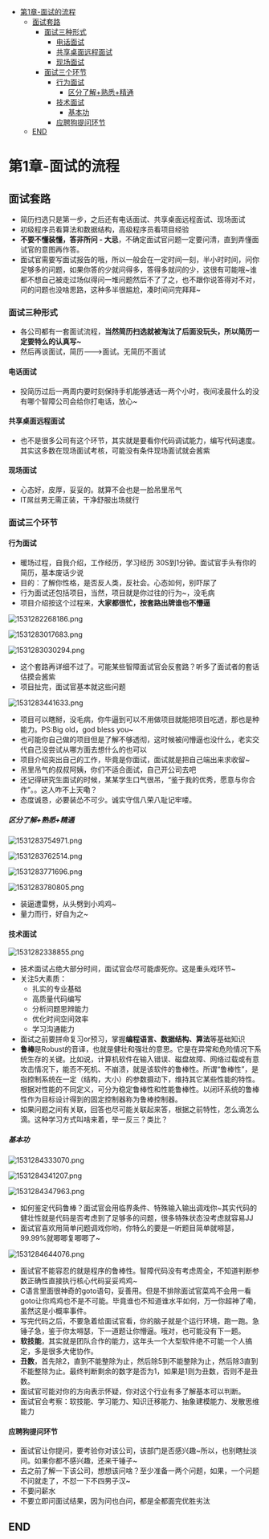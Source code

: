 <!-- TOC depthFrom:1 depthTo:6 withLinks:1 updateOnSave:1 orderedList:0 -->

- [第1章-面试的流程](#第1章-面试的流程)
	- [面试套路](#面试套路)
		- [面试三种形式](#面试三种形式)
			- [电话面试](#电话面试)
			- [共享桌面远程面试](#共享桌面远程面试)
			- [现场面试](#现场面试)
		- [面试三个环节](#面试三个环节)
			- [行为面试](#行为面试)
				- [区分了解+熟悉+精通](#区分了解熟悉精通)
			- [技术面试](#技术面试)
				- [基本功](#基本功)
			- [应聘狗提问环节](#应聘狗提问环节)
	- [END](#end)

<!-- /TOC -->

# 第1章-面试的流程

## 面试套路

* 简历扫选只是第一步，之后还有电话面试、共享桌面远程面试、现场面试
* 初级程序员看算法和数据结构，高级程序员看项目经验
* **不要不懂装懂，答非所问 - 大忌**，不确定面试官问题一定要问清，直到弄懂面试官的意图再作答。
* 面试官需要写面试报告的哦，所以一般会在一定时间一刻，半小时时间，问你足够多的问题，如果你答的少就问得多，答得多就问的少，这很有可能哦~谁都不想自己被走过场似得问一堆问题然后不了了之，也不跟你说答得对不对，问的问题也没啥思路，这种多半很尴尬，凑时间问完拜拜~

### 面试三种形式

* 各公司都有一套面试流程，**当然简历扫选就被淘汰了后面没玩头，所以简历一定要特么的认真写~**
* 然后再谈面试，简历--->面试。无简历不面试

#### 电话面试

* 投简历过后一两周内要时刻保持手机能够通话一两个小时，夜间凌晨什么的没有哪个智障公司会给你打电话，放心~

#### 共享桌面远程面试

* 也不是很多公司有这个环节，其实就是要看你代码调试能力，编写代码速度。其实这多数在现场面试考核，可能没有条件现场面试就会酱紫



#### 现场面试

* 心态好，皮厚，妥妥的。就算不会也是一脸吊里吊气
* IT屌丝男无需正装，干净舒服出场就行


### 面试三个环节

#### 行为面试

* 暖场过程，自我介绍，工作经历，学习经历 30S到1分钟。面试官手头有你的简历，基本废话少说
* 目的：了解你性格，是否反人类，反社会。心态如何，别吓尿了
* 行为面试还包括项目，当然，项目就是你过往的行为~，没毛病
* 项目介绍按这个过程来，**大家都很忙，按套路出牌谁也不懵逼**

![1531282268186.png](image/1531282268186.png)

![1531283017683.png](image/1531283017683.png)

![1531283030294.png](image/1531283030294.png)

* 这个套路再详细不过了。可能某些智障面试官会反套路？听多了面试者的套话估摸会酱紫
* 项目扯完，面试官基本就这些问题

![1531283441633.png](image/1531283441633.png)

* 项目可以瞎掰，没毛病，你牛逼到可以不用做项目就能把项目吃透，那也是种能力。PS:Big old，god bless you~
* 也可能你自己做的项目但是了解不够透彻，这时候被问懵逼也没什么，老实交代自己没尝试从哪方面去想什么的也可以
* 项目介绍突出自己的工作，毕竟是你面试，面试就是把自己端出来求收留~
* 吊里吊气的叔叔阿姨，你们不适合面试，自己开公司去吧
* 还记得研究生面试的时候，某某学生口气很吊，“鉴于我的优秀，愿意与你合作”。。这人咋不上天嘞？
* 态度诚恳，必要装怂不可少。诚实守信八荣八耻记牢喽。

##### 区分了解+熟悉+精通

![1531283754971.png](image/1531283754971.png)

![1531283762514.png](image/1531283762514.png)

![1531283771696.png](image/1531283771696.png)

![1531283780805.png](image/1531283780805.png)

* 装逼遭雷劈，从头劈到小鸡鸡~
* 量力而行，好自为之~


#### 技术面试

![1531282338855.png](image/1531282338855.png)

* 技术面试占绝大部分时间，面试官会尽可能虐死你。这是重头戏环节~
* 关注5大素质：
  - 扎实的专业基础
  - 高质量代码编写
  - 分析问题思辨能力
  - 优化时间空间效率
  - 学习沟通能力
* 面试之前要拼命复习or预习，掌握**编程语言、数据结构、算法**等基础知识
* **鲁棒**是Robust的音译，也就是健壮和强壮的意思。它是在异常和危险情况下系统生存的关键。比如说，计算机软件在输入错误、磁盘故障、网络过载或有意攻击情况下，能否不死机、不崩溃，就是该软件的鲁棒性。所谓“鲁棒性”，是指控制系统在一定（结构，大小）的参数摄动下，维持其它某些性能的特性。根据对性能的不同定义，可分为稳定鲁棒性和性能鲁棒性。以闭环系统的鲁棒性作为目标设计得到的固定控制器称为鲁棒控制器。
* 如果问题之间有关联，回答也尽可能关联起来答，根据之前特性，怎么滴怎么滴。这种学习方式叫啥来着，举一反三？类比？

##### 基本功

![1531284333070.png](image/1531284333070.png)

![1531284341207.png](image/1531284341207.png)

![1531284347963.png](image/1531284347963.png)

* 如何鉴定代码鲁棒？面试官会用临界条件、特殊输入输出调戏你~其实代码的健壮性就是代码是否考虑到了足够多的问题，很多特殊状态没考虑就容易JJ
* 面试官喜欢用简单问题调戏你哟，你特么的要是一听题目简单就嘚瑟，99.99%就唧唧复唧唧了~

![1531284644076.png](image/1531284644076.png)

* 面试官不能容忍的就是程序的鲁棒性。智障代码没有考虑周全，不知道判断参数正确性直接执行核心代码妥妥鸡鸡~
* C语言里面很神奇的goto语句，妥善用。但是不排除面试官菜鸡不会用一看goto让你鸡鸡也不是不可能。毕竟谁也不知道谁水平如何，万一你超神了嘞，虽然这是小概率事件。
* 写完代码之后，不要急着给面试官看，你的脑子就是个运行环境，跑一跑。急锤子急，鉴于你太嘚瑟，下一道题让你懵逼。哦对，也可能没有下一题。
* **软技能**，其实就是团队合作的能力，这年头一个大型软件绝不可能一个人搞定，多是很多大佬协作。
* **丑数**，首先除2，直到不能整除为止，然后除5到不能整除为止，然后除3直到不能整除为止。最终判断剩余的数字是否为1，如果是1则为丑数，否则不是丑数。
* 面试官可能对你的方向表示怀疑，你对这个行业有多了解基本可以判断。
* 面试官会考察：软技能、学习能力、知识迁移能力、抽象建模能力、发散思维能力


#### 应聘狗提问环节

* 面试官让你提问，要考验你对该公司，该部门是否感兴趣~所以，也别瞎扯淡问。如果你都不感兴趣，还来干锤子~
* 去之前了解一下该公司，想想该问啥？至少准备一两个问题，如果，一个问题不问就走了，不怼一下不四男子汉~
* 不要问薪水
* 不要立即问面试结果，因为问也白问，都是全都面完优胜劣汰

## END
